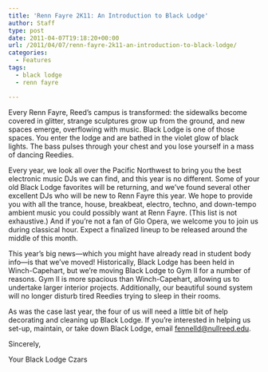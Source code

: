 ```yaml
---
title: 'Renn Fayre 2K11: An Introduction to Black Lodge'
author: Staff
type: post
date: 2011-04-07T19:18:20+00:00
url: /2011/04/07/renn-fayre-2k11-an-introduction-to-black-lodge/
categories:
  - Features
tags:
  - black lodge
  - renn fayre

---
```

Every Renn Fayre, Reed’s campus is transformed: the sidewalks become covered in glitter, strange sculptures grow up from the ground, and new spaces emerge, overflowing with music. Black Lodge is one of those spaces. You enter the lodge and are bathed in the violet glow of black lights. The bass pulses through your chest and you lose yourself in a mass of dancing Reedies.

Every year, we look all over the Pacific Northwest to bring you the best electronic music DJs we can find, and this year is no different. Some of your old Black Lodge favorites will be returning, and we’ve found several other excellent DJs who will be new to Renn Fayre this year. We hope to provide you with all the trance, house, breakbeat, electro, techno, and down-tempo ambient music you could possibly want at Renn Fayre. (This list is not exhaustive.) And if you’re not a fan of Glo Opera, we welcome you to join us during classical hour. Expect a finalized lineup to be released around the middle of this month.

This year’s big news—which you might have already read in student body info—is that we’ve moved! Historically, Black Lodge has been held in Winch-Capehart, but we’re moving Black Lodge to Gym II for a number of reasons. Gym II is more spacious than Winch-Capehart, allowing us to undertake larger interior projects. Additionally, our beautiful sound system will no longer disturb tired Reedies trying to sleep in their rooms.

As was the case last year, the four of us will need a little bit of help decorating and cleaning up Black Lodge. If you’re interested in helping us set-up, maintain, or take down Black Lodge, email [&#x66;&#x65;&#x6e;&#x6e;&#x65;&#x6c;&#x6c;&#x64;&#x40;<span class="oe_displaynone">null</span>&#x72;&#x65;&#x65;&#x64;&#x2e;&#x65;&#x64;&#x75;][1].

Sincerely,
  
Your Black Lodge Czars

 [1]: mailto:&#x66;&#x65;&#x6e;&#x6e;&#x65;&#x6c;&#x6c;&#x64;&#x40;&#x72;&#x65;&#x65;&#x64;&#x2e;&#x65;&#x64;&#x75;